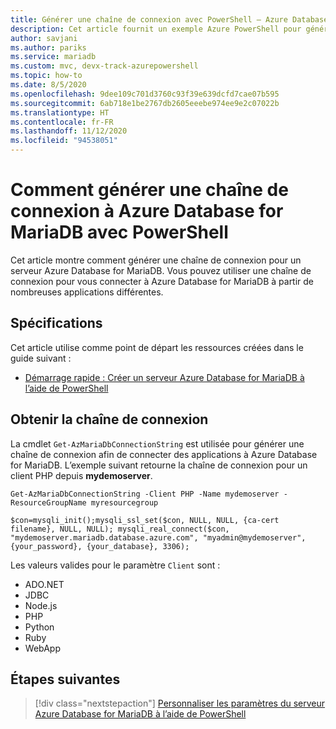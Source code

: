 ```yaml
---
title: Générer une chaîne de connexion avec PowerShell – Azure Database for MariaDB
description: Cet article fournit un exemple Azure PowerShell pour générer une chaîne de connexion à Azure Database for MariaDB.
author: savjani
ms.author: pariks
ms.service: mariadb
ms.custom: mvc, devx-track-azurepowershell
ms.topic: how-to
ms.date: 8/5/2020
ms.openlocfilehash: 9dee109c701d3760c93f39e639dcfd7cae07b595
ms.sourcegitcommit: 6ab718e1be2767db2605eeebe974ee9e2c07022b
ms.translationtype: HT
ms.contentlocale: fr-FR
ms.lasthandoff: 11/12/2020
ms.locfileid: "94538051"
---
```

# <a name="how-to-generate-an-azure-database-for-mariadb-connection-string-with-powershell"></a>Comment générer une chaîne de connexion à Azure Database for MariaDB avec PowerShell

Cet article montre comment générer une chaîne de connexion pour un serveur Azure Database for MariaDB. Vous pouvez utiliser une chaîne de connexion pour vous connecter à Azure Database for MariaDB à partir de nombreuses applications différentes.

## <a name="requirements"></a>Spécifications

Cet article utilise comme point de départ les ressources créées dans le guide suivant :

* [Démarrage rapide : Créer un serveur Azure Database for MariaDB à l’aide de PowerShell](quickstart-create-mariadb-server-database-using-azure-powershell.md)

## <a name="get-the-connection-string"></a>Obtenir la chaîne de connexion

La cmdlet `Get-AzMariaDbConnectionString` est utilisée pour générer une chaîne de connexion afin de connecter des applications à Azure Database for MariaDB. L’exemple suivant retourne la chaîne de connexion pour un client PHP depuis **mydemoserver**.

```azurepowershell-interactive
Get-AzMariaDbConnectionString -Client PHP -Name mydemoserver -ResourceGroupName myresourcegroup
```

```Output
$con=mysqli_init();mysqli_ssl_set($con, NULL, NULL, {ca-cert filename}, NULL, NULL); mysqli_real_connect($con, "mydemoserver.mariadb.database.azure.com", "myadmin@mydemoserver", {your_password}, {your_database}, 3306);
```

Les valeurs valides pour le paramètre `Client` sont :

* ADO&#46;NET
* JDBC
* Node.js
* PHP
* Python
* Ruby
* WebApp

## <a name="next-steps"></a>Étapes suivantes

> [!div class="nextstepaction"]
> [Personnaliser les paramètres du serveur Azure Database for MariaDB à l’aide de PowerShell](howto-configure-server-parameters-using-powershell.md)
